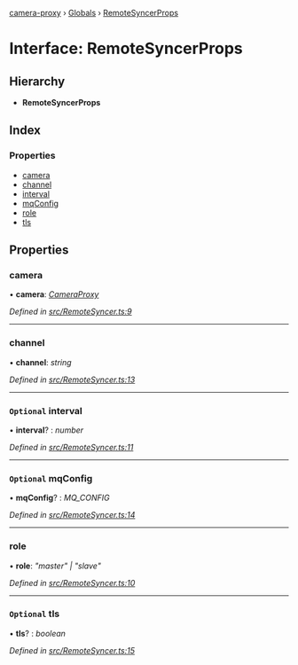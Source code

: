 [camera-proxy](../README.md) › [Globals](../globals.md) › [RemoteSyncerProps](remotesyncerprops.md)

# Interface: RemoteSyncerProps

## Hierarchy

* **RemoteSyncerProps**

## Index

### Properties

* [camera](remotesyncerprops.md#camera)
* [channel](remotesyncerprops.md#channel)
* [interval](remotesyncerprops.md#optional-interval)
* [mqConfig](remotesyncerprops.md#optional-mqconfig)
* [role](remotesyncerprops.md#role)
* [tls](remotesyncerprops.md#optional-tls)

## Properties

###  camera

• **camera**: *[CameraProxy](../classes/cameraproxy.md)*

*Defined in [src/RemoteSyncer.ts:9](https://github.com/alibaba/camera-proxy/blob/b158ca3/src/RemoteSyncer.ts#L9)*

___

###  channel

• **channel**: *string*

*Defined in [src/RemoteSyncer.ts:13](https://github.com/alibaba/camera-proxy/blob/b158ca3/src/RemoteSyncer.ts#L13)*

___

### `Optional` interval

• **interval**? : *number*

*Defined in [src/RemoteSyncer.ts:11](https://github.com/alibaba/camera-proxy/blob/b158ca3/src/RemoteSyncer.ts#L11)*

___

### `Optional` mqConfig

• **mqConfig**? : *MQ_CONFIG*

*Defined in [src/RemoteSyncer.ts:14](https://github.com/alibaba/camera-proxy/blob/b158ca3/src/RemoteSyncer.ts#L14)*

___

###  role

• **role**: *"master" | "slave"*

*Defined in [src/RemoteSyncer.ts:10](https://github.com/alibaba/camera-proxy/blob/b158ca3/src/RemoteSyncer.ts#L10)*

___

### `Optional` tls

• **tls**? : *boolean*

*Defined in [src/RemoteSyncer.ts:15](https://github.com/alibaba/camera-proxy/blob/b158ca3/src/RemoteSyncer.ts#L15)*
